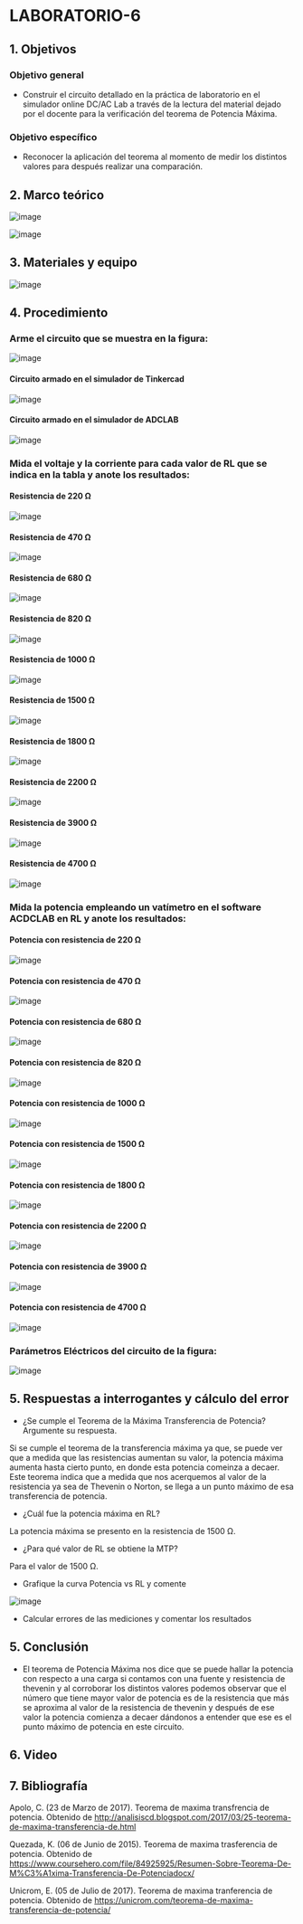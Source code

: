 # LABORATORIO-6
## 1. Objetivos
### Objetivo general
- Construir el circuito detallado en la práctica de laboratorio en el simulador online DC/AC Lab a través de la lectura del material dejado por el docente para la verificación del teorema de Potencia Máxima.

### Objetivo específico
- Reconocer la aplicación del teorema al momento de medir los distintos valores para después realizar una comparación.
## 2. Marco teórico

![image](https://user-images.githubusercontent.com/105740772/179094493-cb1c506a-f165-4402-b89f-186e85ba5cd3.png)

![image](https://user-images.githubusercontent.com/105740772/179094539-b52adaa2-7f9a-4004-9467-55d56ad0df97.png)

## 3. Materiales y equipo

![image](https://user-images.githubusercontent.com/105740772/179100029-840e86ec-7b15-41a1-98bf-73172a56d3d0.png)

## 4. Procedimiento
### Arme el circuito que se muestra en la figura:

![image](https://user-images.githubusercontent.com/105740772/179088405-1f738386-7c7a-41fa-9c37-99d0a07f9ada.png)

#### Circuito armado en el simulador de Tinkercad

![image](https://user-images.githubusercontent.com/105740772/179089434-868b0a18-a2c3-4fd4-8904-eb88fd87a954.png)

#### Circuito armado en el simulador de ADCLAB

![image](https://user-images.githubusercontent.com/105740772/179089604-fba48f4a-7cdb-40d0-ab73-58a99f99d323.png)

### Mida el voltaje y la corriente para cada valor de RL que se indica en la tabla y anote los resultados:
#### Resistencia de 220 Ω

![image](https://user-images.githubusercontent.com/105740772/179090963-42a32f02-b996-4549-b234-55d566b0a5c2.png)

#### Resistencia de 470 Ω

![image](https://user-images.githubusercontent.com/105740772/179091108-6392284b-21ae-43b0-87c5-287bf28ba40d.png)

#### Resistencia de 680 Ω

![image](https://user-images.githubusercontent.com/105740772/179091296-665f42ad-9001-4d3b-a6a4-6c9c10bc9af9.png)

#### Resistencia de 820 Ω

![image](https://user-images.githubusercontent.com/105740772/179091424-194a232d-ea76-4ed7-a5ad-e12a91a4d18f.png)

#### Resistencia de 1000 Ω

![image](https://user-images.githubusercontent.com/105740772/179091831-501e8628-5f51-4b1d-9391-d63f71dd43e3.png)

#### Resistencia de 1500 Ω

![image](https://user-images.githubusercontent.com/105740772/179091987-9fee02da-eea7-4d35-b830-c815d3285e2c.png)

#### Resistencia de 1800 Ω

![image](https://user-images.githubusercontent.com/105740772/179092147-936393af-67d4-4185-b37f-0525b7db9ada.png)

#### Resistencia de 2200 Ω

![image](https://user-images.githubusercontent.com/105740772/179092331-a354177c-12f6-412b-ac70-14b5cd869432.png)

#### Resistencia de 3900 Ω

![image](https://user-images.githubusercontent.com/105740772/179092541-b80d2220-224b-4f36-93c0-5a01a7d0d099.png)

#### Resistencia de 4700 Ω

![image](https://user-images.githubusercontent.com/105740772/179092722-44a3d94e-32d7-4b7b-9879-8c69dc567846.png)

### Mida la potencia empleando un vatímetro en el software ACDCLAB en RL y anote los resultados:
#### Potencia con resistencia de 220 Ω

![image](https://user-images.githubusercontent.com/105740772/179097521-aeddaa10-29b8-4ca4-9e83-8ba362302826.png)

#### Potencia con resistencia de 470 Ω

![image](https://user-images.githubusercontent.com/105740772/179097532-5cab5503-839f-476c-8359-a118c00c464d.png)

#### Potencia con resistencia de 680 Ω

![image](https://user-images.githubusercontent.com/105740772/179097548-26632f89-0e51-47a4-ab13-128b22204d9e.png)

#### Potencia con resistencia de 820 Ω

![image](https://user-images.githubusercontent.com/105740772/179097566-4b55a9c1-6609-49e5-b7d5-d230d91641da.png)

#### Potencia con resistencia de 1000 Ω

![image](https://user-images.githubusercontent.com/105740772/179097592-d2614342-1b96-49df-83a1-2e6ac3b7a8f6.png)

#### Potencia con resistencia de 1500 Ω

![image](https://user-images.githubusercontent.com/105740772/179097629-3c26d9c3-5880-4e8e-be72-54c0a4640dfe.png)

#### Potencia con resistencia de 1800 Ω

![image](https://user-images.githubusercontent.com/105740772/179097658-4b77fa79-78d0-4c35-a227-5fca5f21beaf.png)

#### Potencia con resistencia de 2200 Ω

![image](https://user-images.githubusercontent.com/105740772/179097699-c67c585d-02fa-4a6d-9135-7058e88ec81f.png)

#### Potencia con resistencia de 3900 Ω

![image](https://user-images.githubusercontent.com/105740772/179097685-2f1109c0-cd84-4998-8268-cc030391b7e4.png)

#### Potencia con resistencia de 4700 Ω

![image](https://user-images.githubusercontent.com/105740772/179097679-bfa5162c-d3bc-40b0-8d8b-0caa7ba18b02.png)

### Parámetros Eléctricos del circuito de la figura:

![image](https://user-images.githubusercontent.com/105740772/179097022-7132326c-c708-4ac5-8d8e-dc3eb74b8e45.png)

## 5. Respuestas a interrogantes y cálculo del error
- ¿Se cumple el Teorema de la Máxima Transferencia de Potencia? Argumente su respuesta.

Si se cumple el teorema de la transferencia máxima ya que, se puede ver que a medida que las resistencias aumentan su valor, la potencia máxima aumenta hasta cierto punto, en donde esta potencia comeinza a decaer.
Este teorema indica que a medida que nos acerquemos al valor de la resistencia ya sea de Thevenin o Norton, se llega a un punto máximo de esa transferencia de potencia.

- ¿Cuál fue la potencia máxima en RL?

La potencia máxima se presento en la resistencia de 1500 Ω.

- ¿Para qué valor de RL se obtiene la MTP?

Para el valor de 1500 Ω.

- Grafique la curva Potencia vs RL y comente

![image](https://user-images.githubusercontent.com/105740772/179268679-789bef7f-de63-4cd9-831e-725bdaaf2f14.png)

- Calcular errores de las mediciones y comentar los resultados

## 5. Conclusión

- El teorema de Potencia Máxima nos dice que se puede hallar la potencia con respecto a una carga si contamos con una fuente y resistencia de thevenin y al corroborar los distintos valores podemos observar que el número  que tiene mayor valor de potencia es de la resistencia que más se aproxima al valor de la resistencia de thevenin y después de ese valor la potencia comienza a decaer dándonos a entender que ese es el punto máximo de potencia en este circuito.

## 6. Video
## 7. Bibliografía

Apolo, C. (23 de Marzo de 2017). Teorema de maxima transfrencia de potencia. Obtenido de http://analisiscd.blogspot.com/2017/03/25-teorema-de-maxima-transferencia-de.html

Quezada, K. (06 de Junio de 2015). Teorema de maxima trasferencia de potencia. Obtenido de https://www.coursehero.com/file/84925925/Resumen-Sobre-Teorema-De-M%C3%A1xima-Transferencia-De-Potenciadocx/

Unicrom, E. (05 de Julio de 2017). Teorema de maxima tranferencia de potencia. Obtenido de https://unicrom.com/teorema-de-maxima-transferencia-de-potencia/
